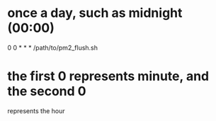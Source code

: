 

# once a day, such as midnight (00:00)
0 0 * * * /path/to/pm2_flush.sh

# the first 0 represents minute, and the second 0
represents the hour